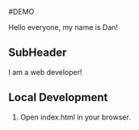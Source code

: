 #DEMO

Hello everyone, my name is Dan!

## SubHeader

I am a web developer!

## Local Development

1. Open index.html in your browser.
